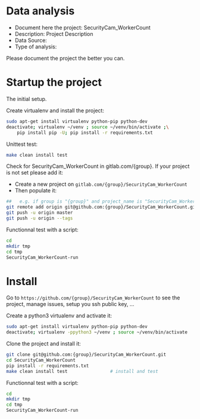 # Data analysis
- Document here the project: SecurityCam_WorkerCount
- Description: Project Description
- Data Source:
- Type of analysis:

Please document the project the better you can.

# Startup the project

The initial setup.

Create virtualenv and install the project:
```bash
sudo apt-get install virtualenv python-pip python-dev
deactivate; virtualenv ~/venv ; source ~/venv/bin/activate ;\
    pip install pip -U; pip install -r requirements.txt
```

Unittest test:
```bash
make clean install test
```

Check for SecurityCam_WorkerCount in gitlab.com/{group}.
If your project is not set please add it:

- Create a new project on `gitlab.com/{group}/SecurityCam_WorkerCount`
- Then populate it:

```bash
##   e.g. if group is "{group}" and project_name is "SecurityCam_WorkerCount"
git remote add origin git@github.com:{group}/SecurityCam_WorkerCount.git
git push -u origin master
git push -u origin --tags
```

Functionnal test with a script:

```bash
cd
mkdir tmp
cd tmp
SecurityCam_WorkerCount-run
```

# Install

Go to `https://github.com/{group}/SecurityCam_WorkerCount` to see the project, manage issues,
setup you ssh public key, ...

Create a python3 virtualenv and activate it:

```bash
sudo apt-get install virtualenv python-pip python-dev
deactivate; virtualenv -ppython3 ~/venv ; source ~/venv/bin/activate
```

Clone the project and install it:

```bash
git clone git@github.com:{group}/SecurityCam_WorkerCount.git
cd SecurityCam_WorkerCount
pip install -r requirements.txt
make clean install test                # install and test
```
Functionnal test with a script:

```bash
cd
mkdir tmp
cd tmp
SecurityCam_WorkerCount-run
```
